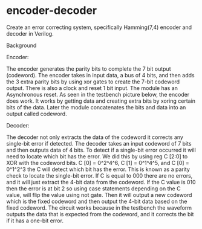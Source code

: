 # encoder-decoder
Create an error correcting system, specifically Hamming(7,4) encoder and decoder in Verilog.

Background

Encoder:

The encoder generates the parity bits to complete the 7 bit output (codeword). The encoder takes in input data, a bus of 4 bits, and then adds the 3 extra parity bits by using xor gates to create the 7-bit codeword output. There is also a clock and reset 1 bit input. The module has an Asynchronous reset. As seen in the testbench picture below, the encoder does work. It works by getting data and creating extra bits by xoring certain bits of the data. Later the module concatenates the bits and data into an output called codeword.

Decoder:

The decoder not only extracts the data of the codeword it corrects any single-bit error if detected. The decoder takes an input codeword of 7 bits and then outputs data of 4 bits. To detect if a single-bit error occurred it will need to locate which bit has the error. We did this by using reg C [2:0] to XOR with the codeword bits. C [0] = 0^2^4^6, C [1] = 0^1^4^5, and C [0] = 0^1^2^3 the C will detect which bit has the error. This is known as a parity check to locate the single-bit error. If C is equal to 000 there are no errors, and it will just extract the 4-bit data from the codeword. If the C value is 010 then the error is at bit 2 so using case statements depending on the C value, will flip the value using not gate. Then it will output a new codeword which is the fixed codeword and then output the 4-bit data based on the fixed codeword. The circuit works because in the testbench the waveform outputs the data that is expected from the codeword, and it corrects the bit if it has a one-bit error. 

